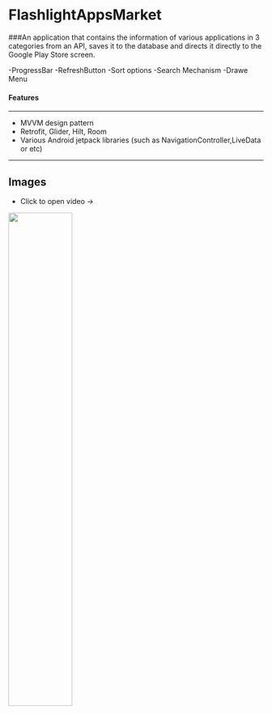 # FlashlightAppsMarket

###An application that contains the information of various applications in 3 categories from an API, saves it to the database and directs it directly to the Google Play Store screen.

-ProgressBar
-RefreshButton
-Sort options
-Search Mechanism
-Drawe Menu

#### Features
------------
- MVVM design pattern
-  Retrofit, Glider, Hilt, Room
- Various Android jetpack libraries (such as NavigationController,LiveData or etc)


------------
## Images
- Click to open video -> 

[<img src="https://github.com/root-14/FlashlightAppsMarket/blob/main/images/main.png" width="50%">](https://raw.githubusercontent.com/root-14/FlashlightAppsMarket/main/images/device-2023-05-18-233836.webm "Demo video for Ap")

